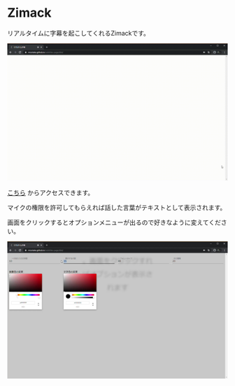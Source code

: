 # Zimack

リアルタイムに字幕を起こしてくれるZimackです。

![](./resources/demo.gif)

[こちら](https://mizotake.github.io/subtitles-page/dist/) からアクセスできます。

マイクの権限を許可してもらえれば話した言葉がテキストとして表示されます。

画面をクリックするとオプションメニューが出るので好きなように変えてください。

![](./resources/img1.jpg)